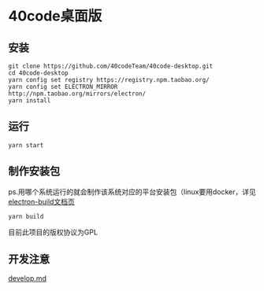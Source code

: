 # 40code桌面版
## 安装
```
git clone https://github.com/40codeTeam/40code-desktop.git
cd 40code-desktop
yarn config set registry https://registry.npm.taobao.org/
yarn config set ELECTRON_MIRROR http://npm.taobao.org/mirrors/electron/
yarn install
```
## 运行
```
yarn start
```
## 制作安装包   
ps.用哪个系统运行的就会制作该系统对应的平台安装包（linux要用docker，详见[electron-build文档页](https://www.electron.build/multi-platform-build)
```
yarn build
```

目前此项目的版权协议为GPL

## 开发注意

[develop.md](develop.md)